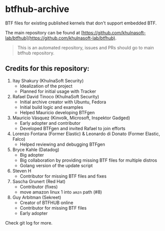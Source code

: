 # btfhub-archive

BTF files for existing published kernels that don't support embedded BTF.

The main repository can be found at [https://github.com/khulnasoft-lab/btfhub](https://github.com/khulnasoft-lab/btfhub).

> This is an automated repository, issues and PRs should go to main btfhub repository.

## Credits for this repository:

1. Itay Shakury (KhulnaSoft Security)
   - Idealization of the project
   - Planned for initial usage with Tracker
1. Rafael David Tinoco (KhulnaSoft Security)
   - Initial archive creator with Ubuntu, Fedora
   - Initial build logic and examples
   - Helped Mauricio developing BTFgen
1. Mauricio Vásquez (Kinvolk, Microsoft, Inspektor Gadged)
   - Early adopter and contributor
   - Developed BTFgen and invited Rafael to join efforts
1. Lorenzo Fontana (Former Elastic) & Leonardo di Donato (Former Elastic, Falco)
   - Helped reviewing and debugging BTFgen
1. Bryce Kahle (Datadog)
   - Big adopter
   - Big collaboration by providing missing BTF files for multiple distros
   - Golang version of the update script
1. Steven H
   - Contributor for missing BTF files and fixes
1. Sascha Grunert (Red Hat)
   - Contributor (fixes)
   - move amazon linux 1 into `amzn` path (#8)
1. Guy Arbitman (Sekreet)
   - Creator of BTFHUB online
   - Contributor for missing BTF files
   - Early adopter

Check git log for more.
